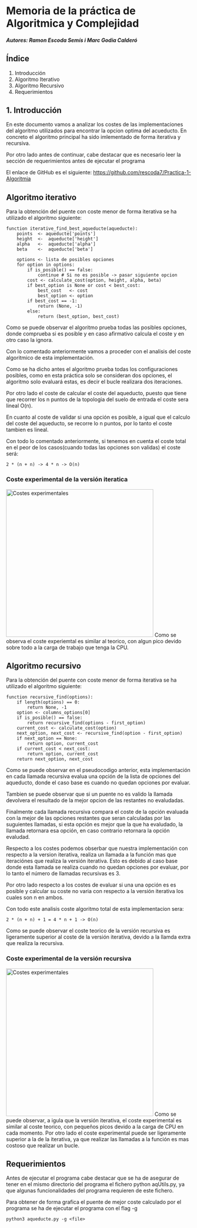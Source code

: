 # Memoria de la práctica de Algoritmica y Complejidad
##### Autores: Ramon Escoda Semís i Marc Godia Calderó

## Índice 
1. Introducción
2. Algoritmo Iterativo
3. Algoritmo Recursivo
4. Requerimientos

## 1. Introducción 
En este documento vamos a analizar los costes de las implementaciones del algoritmo utilizados para encontrar la opcion optima del acueducto.  En concreto el algoritmo principal ha sido imlementado de forma iterativa y recursiva.

Por otro lado antes de continuar, cabe destacar que es necesario leer la sección de requerimientos antes de ejecutar el programa

El enlace de GitHub es el siguiente: https://github.com/rescoda7/Practica-1-Algoritmia

## Algoritmo iterativo
Para la obtención del puente con coste menor de forma iterativa se ha utilizado el algoritmo siguiente:
```
function iterative_find_best_aqueducte(aqueducte):
    points  <- aqueducte['points']
    height  <-  aqueducte['height']
    alpha   <-  aqueducte['alpha']
    beta    <-  aqueducte['beta']
    
    options <- lista de posibles opciones
    for option in options:
        if is_posible() == false: 
            continue # Si no es posible -> pasar siguiente opcion
        cost <- calculate_cost(option, height, alpha, beta)
        if best_option is None or cost < best_cost:
            best_cost   <- cost
            best_option <- option
        if best_cost == -1:
            return (None, -1)
        else:
            return (best_option, best_cost)        
```
Como se puede observar el algoritmo prueba todas las posibles opciones, donde comprueba si es posible y en caso afirmativo calcula el coste y en otro caso la ignora.

Con lo comentado anteriormente vamos a proceder con el analisis del coste algoritmico de esta implementación.

Como se ha dicho antes el algoritmo prueba todas los configuraciones posibles, como en esta práctica solo se consideran dos opciones, el algoritmo solo evaluará estas, es decir el bucle realizara dos iteraciones.

Por otro lado el coste de calcular el coste del aqueducto, puesto que tiene que recorrer los n puntos de la topologia del suelo de entrada el coste sera lineal O(n).

En cuanto al coste de validar si una opción es posible, a igual que el calculo del coste del aqueducto, se recorre lo n puntos, por lo tanto el coste tambien es lineal.

Con todo lo comentado anteriormente, si tenemos en cuenta el coste total en el peor de los casos(cuando todas las opciones son validas) el coste será:  
```
2 * (n + n) -> 4 * n -> O(n)
```
### Coste experimental de la versión iteratica
<img src="Documentación/Iterativo.png" alt="Costes experimentales" width="400"/>
Como se observa el coste experiemtal es similar al teorico, con algun pico devido sobre todo a la carga de trabajo que tenga la CPU.

## Algoritmo recursivo
Para la obtención del puente con coste menor de forma iterativa se ha utilizado el algoritmo siguiente:
```
function recursive_find(options):
    if length(options) == 0:
        return None, -1  
    option <- columns_options[0] 
    if is_posible() == false:
        return recursive_find(options - first_option)
    current_cost <- calculate_cost(option)
    next_option, next_cost <- recursive_find(option - first_option)
    if next_option == None:
        return option, current_cost
    if current_cost < next_cost:
        return option, current_cost
    return next_option, next_cost
```
Como se puede observar en el pseudocodigo anterior, esta implementación en cada llamada recursiva evalua una opción de la lista de opciones del aqueducto, donde el caso base es cuando no quedan opciones por evaluar.

Tambien se puede observar que si un puente no es valido la llamada devolvera el resultado de la mejor opcion de las restantes no evaludadas.

Finalmente cada llamada recursiva compara el coste de la opción evaluada con la mejor de las opciones restantes que seran calculadas por las suguientes llamadas, si esta opción es mejor que la que ha evaludado, la llamada retornara esa opción, en caso contrario retornara la opción evaludad.

Respecto a los costes podemos obserbar que nuestra implementación con respecto a la version iterativa, realiza un llamada a la función mas que iteraciónes que realiza la versión iterativa. Esto es debido al caso base donde esta llamada se realiza cuando no quedan opciones por evaluar, por lo tanto el número de llamadas recursivas es 3.

Por otro lado respecto a los costes de evaluar si una una opción es es posible y calcular su coste no varia con respecto a la versión iterativa los cuales son n en ambos.

Con todo este analisis coste algoritmo total de esta implementacion sera:
```
2 * (n + n) + 1 = 4 * n + 1 -> O(n)
```
Como se puede observar el coste teorico de la versión recursiva es ligeramente superior al coste de la versión iterativa, devido a la llamda extra que realiza la recursiva.

### Coste experimental de la versión recursiva
<img src="Documentación/recursivo.png" alt="Costes experimentales" width="400"/>
Como se puede observar, a igula que la versión iterativa, el coste experimental es similar al coste teorico, con pequeños picos devido a la carga de CPU en cada momento. Por otro lado el coste experimental puede ser ligeramente superior a la de la iterativa, ya que realizar las llamadas a la función es mas costoso que realizar un bucle.

## Requerimientos
Antes de ejecutar el programa cabe destacar que se ha de asegurar de tener en el mismo directorio del programa el fichero python aqUtils.py, ya que algunas funcionalidades del programa requieren de este fichero.

Para obtener de forma grafica el puente de mejor coste calculado por el programa se ha de ejecutar el programa con el flag -g

```
python3 aqueducte.py -g <file>
```
